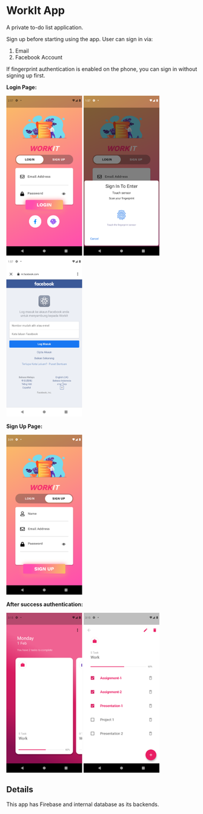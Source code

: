 # WorkIt App
A private to-do list application. 

Sign up before starting using the app.
User can sign in via:
1) Email
2) Facebook Account

If fingerprint authentication is enabled on the phone, you can sign in without signing up first.
<p><p>
 

<b>Login Page:</b>

<img src="https://raw.githubusercontent.com/aisyahzck/work_it_project/master/images/login.png" width="200" height="422"/>  <img src="https://github.com/aisyahzck/work_it_project/blob/master/images/fingerprint.png" width="200" height="422"/>  <img src="https://github.com/aisyahzck/work_it_project/blob/master/images/fb.png" width="200" height="422"/>  

<b>Sign Up Page: </b> 

<img src="https://raw.githubusercontent.com/aisyahzck/work_it_project/master/images/signup.png" width="200" height="422"/>


<b>After success authentication: </b>

<img src="https://github.com/aisyahzck/work_it_project/blob/master/images/list.png" width="200" height="422"/>  <img src="https://github.com/aisyahzck/work_it_project/blob/master/images/list2.png" width="200" height="422"/> 

<h2>Details</h2>
This app has Firebase and internal database as its backends.
